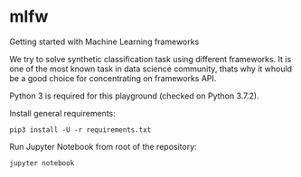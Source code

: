 # mlfw
Getting started with Machine Learning frameworks

We try to solve synthetic classification task using different frameworks.
It is one of the most known task in data science community, thats why it whould be a good choice for concentrating on frameworks API.

Python 3 is required for this playground (checked on Python 3.7.2).

Install general requirements:
```
pip3 install -U -r requirements.txt
```

Run Jupyter Notebook from root of the repository:
```
jupyter notebook
```
